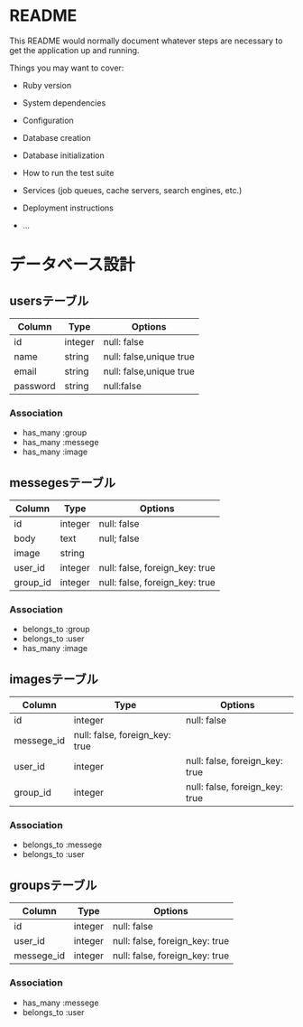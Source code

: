 # README

This README would normally document whatever steps are necessary to get the
application up and running.

Things you may want to cover:

* Ruby version

* System dependencies

* Configuration

* Database creation

* Database initialization

* How to run the test suite

* Services (job queues, cache servers, search engines, etc.)

* Deployment instructions

* ...

# データベース設計

## usersテーブル

|Column|Type|Options|
|------|----|-------|
|id|integer|null: false|
|name|string|null: false,unique true|
|email|string|null: false,unique true|
|password|string|null:false|

### Association
- has_many :group
- has_many :messege
- has_many :image


## messegesテーブル

|Column|Type|Options|
|------|----|-------|
|id|integer|null: false|
|body|text|null; false|
|image|string|
|user_id|integer|null: false, foreign_key: true|
|group_id|integer|null: false, foreign_key: true|

### Association
- belongs_to :group
- belongs_to :user
- has_many :image

## imagesテーブル

|Column|Type|Options|
|------|----|-------|
|id|integer|null: false|
|messege_id|null: false, foreign_key: true|
|user_id|integer|null: false, foreign_key: true|
|group_id|integer|null: false, foreign_key: true|
### Association
- belongs_to :messege
- belongs_to :user

## groupsテーブル

|Column|Type|Options|
|------|----|-------|
|id|integer|null: false|
|user_id|integer|null: false, foreign_key: true|
|messege_id|integer|null: false, foreign_key: true|

### Association
- has_many :messege
- belongs_to :user